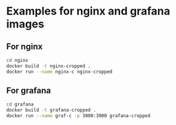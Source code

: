 # Examples for nginx and grafana images

## For nginx
```bash
cd nginx
docker build -t nginx-cropped .
docker run --name nginx-c nginx-cropped
```

## For grafana
```bash
cd grafana
docker build -t grafana-cropped .
docker run --name graf-c -p 3000:3000 grafana-cropped
```
